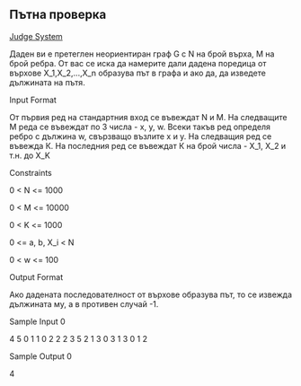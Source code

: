 ## Пътна проверка

[Judge System](https://www.hackerrank.com/contests/sda-2019-2020-exam-2e3nr4rr/challenges/challenge-2353)

Даден ви е претеглен неориентиран граф G с N на брой върха, М на брой ребра. От вас се иска да намерите дали дадена поредица от върхове X_1,X_2,...,X_n образува път в графа и ако да, да изведете дължината на пътя.

Input Format

От първия ред на стандартния вход се въвеждат N и М. На следващите М реда се въвеждат по 3 числа - x, y, w. Всеки такъв ред определя ребро с дължина w, свързващо възлите x и y. На следващия ред се въвежда К. На последния ред се въвеждат К на брой числа - X_1, X_2 и т.н. до X_K

Constraints

0 < N <= 1000

0 < M <= 10000

0 < K <= 1000

0 <= a, b, X_i < N

0 < w <= 100

Output Format

Ако дадената последователност от върхове образува път, то се извежда дължината му, а в противен случай -1.

Sample Input 0

4 5
0 1 1
0 2 2 
2 3 5 
2 1 3
0 3 1
3
0 1 2

Sample Output 0

4

